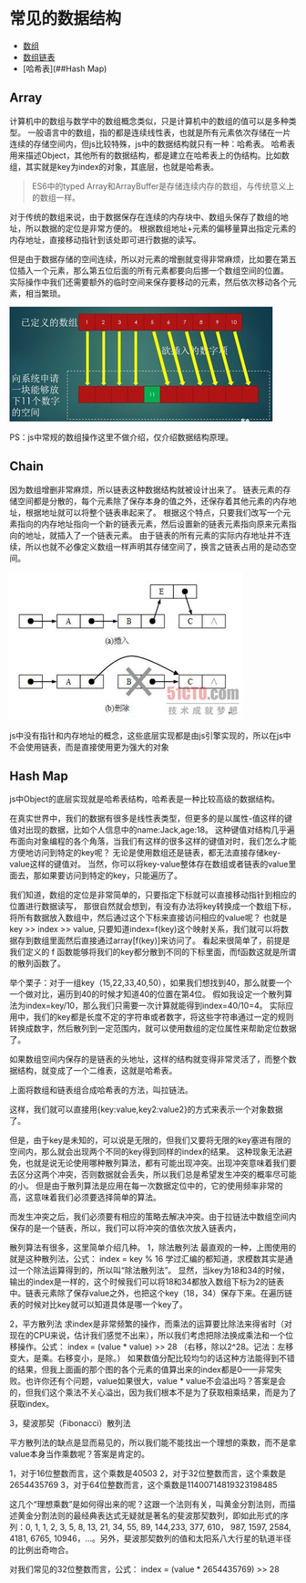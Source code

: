 # 常见的数据结构

- [数组](##Array)
- [数组链表](##Chain)
- [哈希表](##Hash Map)

## Array

计算机中的数组与数学中的数组概念类似，只是计算机中的数组的值可以是多种类型。
一般语言中的数组，指的都是连续线性表，也就是所有元素依次存储在一片连续的存储空间内，但js比较特殊，js中的数据结构就只有一种：哈希表。
哈希表用来描述Object，其他所有的数据结构，都是建立在哈希表上的伪结构。比如数组，其实就是key为index的对象，其底层，也就是哈希表。

> ES6中的typed Array和ArrayBuffer是存储连续内存的数组，与传统意义上的数组一样。

对于传统的数组来说，由于数据保存在连续的内存块中、数组头保存了数组的地址，所以数据的定位是非常方便的。
根据数组地址+元素的偏移量算出指定元素的内存地址，直接移动指针到该处即可进行数据的读写。

但是由于数据存储的空间连续，所以对元素的增删就变得非常麻烦，比如要在第五位插入一个元素，那么第五位后面的所有元素都要向后挪一个数组空间的位置。
实际操作中我们还需要额外的临时空间来保存要移动的元素，然后依次移动各个元素，相当繁琐。

![数组插入动画](resource/Array001.png)

PS：js中常规的数组操作这里不做介绍，仅介绍数据结构原理。

## Chain

因为数组增删非常麻烦，所以链表这种数据结构就被设计出来了。
链表元素的存储空间都是分散的，每个元素除了保存本身的值之外，还保存着其他元素的内存地址，根据地址就可以将整个链表串起来了。
根据这个特点，只要我们改写一个元素指向的内存地址指向一个新的链表元素，然后设置新的链表元素指向原来元素指向的地址，就插入了一个链表元素。
由于链表的所有元素的实际内存地址并不连续，所以也就不必像定义数组一样声明其存储空间了，换言之链表占用的是动态空间。

![数组插入动画](resource/Chain001.jpg)

js中没有指针和内存地址的概念，这些底层实现都是由js引擎实现的，所以在js中不会使用链表，而是直接使用更为强大的对象

## Hash Map

js中Object的底层实现就是哈希表结构，哈希表是一种比较高级的数据结构。

在真实世界中，我们的数据有很多是线性表类型，但更多的是以属性-值这样的键值对出现的数据，比如个人信息中的name:Jack,age:18。
这种键值对结构几乎遍布面向对象编程的各个角落，当我们有这样的很多这样的键值对时，我们怎么才能方便地访问到特定的key呢？
无论是使用数组还是链表，都无法直接存储key-value这样的键值对。
当然，你可以将key-value整体存在数组或者链表的value里面去，那如果要访问到特定的key，只能遍历了。

我们知道，数组的定位是非常简单的，只要指定下标就可以直接移动指针到相应的位置进行数据读写，
那很自然就会想到，有没有办法将key转换成一个数组下标，将所有数据放入数组中，然后通过这个下标来直接访问相应的value呢？
也就是 key >> index >> value, 只要知道index=f(key)这个映射关系，我们就可以将数据存到数组里面然后直接通过array[f(key)]来访问了。
看起来很简单了，前提是我们定义的 f 函数能够将我们的key都分散到不同的下标里面，而f函数这就是所谓的散列函数了。

举个栗子：对于一组key（15,22,33,40,50），如果我们想找到40，那么就要一个一个做对比，遍历到40的时候才知道40的位置在第4位。
假如我设定一个散列算法为index=key/10，那么我们只需要一次计算就能得到index=40/10=4。
实际应用中，我们的key都是长度不定的字符串或者数字，将这些字符串通过一定的规则转换成数字，然后散列到一定范围内，就可以使用数组的定位属性来帮助定位数据了。

如果数组空间内保存的是链表的头地址，这样的结构就变得非常灵活了，而整个数据结构，就变成了一个二维表，这就是哈希表。

上面将数组和链表组合成哈希表的方法，叫拉链法。

这样，我们就可以直接用{key:value,key2:value2}的方式来表示一个对象数据了。

但是，由于key是未知的，可以说是无限的，但我们又要将无限的key塞进有限的空间内，那么就会出现两个不同的key得到同样的index的结果。
这种现象无法避免，也就是说无论使用哪种散列算法，都有可能出现冲突。出现冲突意味着我们要去区分这两个冲突，否则数据就会丢失，所以我们总是希望发生冲突的概率尽可能的小。
但是由于散列算法是应用在每一次数据定位中的，它的使用频率非常的高，这意味着我们必须要选择简单的算法。

而发生冲突之后，我们必须要有相应的策略去解决冲突。由于拉链法中数组空间内保存的是一个链表，所以，我们可以将冲突的值依次放入链表内，

散列算法有很多，这里简单介绍几种。
1，除法散列法
最直观的一种，上图使用的就是这种散列法，公式：
index = key % 16
学过汇编的都知道，求模数其实是通过一个除法运算得到的，所以叫“除法散列法”。
显然，当key为18和34的时候，输出的index是一样的，这个时候我们可以将18和34都放入数组下标为2的链表中。链表元素除了保存value之外，也把这个key（18，34）保存下来。在遍历链表的时候对比key就可以知道具体是哪一个key了。


2，平方散列法
求index是非常频繁的操作，而乘法的运算要比除法来得省时（对现在的CPU来说，估计我们感觉不出来），所以我们考虑把除法换成乘法和一个位移操作。公式：
index = (value * value) >> 28   （右移，除以2^28。记法：左移变大，是乘。右移变小，是除。）
如果数值分配比较均匀的话这种方法能得到不错的结果，但我上面画的那个图的各个元素的值算出来的index都是0——非常失败。也许你还有个问题，value如果很大，value * value不会溢出吗？答案是会的，但我们这个乘法不关心溢出，因为我们根本不是为了获取相乘结果，而是为了获取index。

3，斐波那契（Fibonacci）散列法

平方散列法的缺点是显而易见的，所以我们能不能找出一个理想的乘数，而不是拿value本身当作乘数呢？答案是肯定的。

1，对于16位整数而言，这个乘数是40503
2，对于32位整数而言，这个乘数是2654435769
3，对于64位整数而言，这个乘数是11400714819323198485

这几个“理想乘数”是如何得出来的呢？这跟一个法则有关，叫黄金分割法则，而描述黄金分割法则的最经典表达式无疑就是著名的斐波那契数列，即如此形式的序列：0, 1, 1, 2, 3, 5, 8, 13, 21, 34, 55, 89, 144,233, 377, 610， 987, 1597, 2584, 4181, 6765, 10946，…。另外，斐波那契数列的值和太阳系八大行星的轨道半径的比例出奇吻合。

对我们常见的32位整数而言，公式：
index = (value * 2654435769) >> 28






